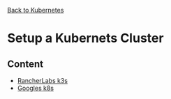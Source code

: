 [Back to Kubernetes](../README.md)

# Setup a Kubernets Cluster

## Content
- [RancherLabs k3s](./k3s/README.md)
- [Googles k8s](./k8s/README.md)